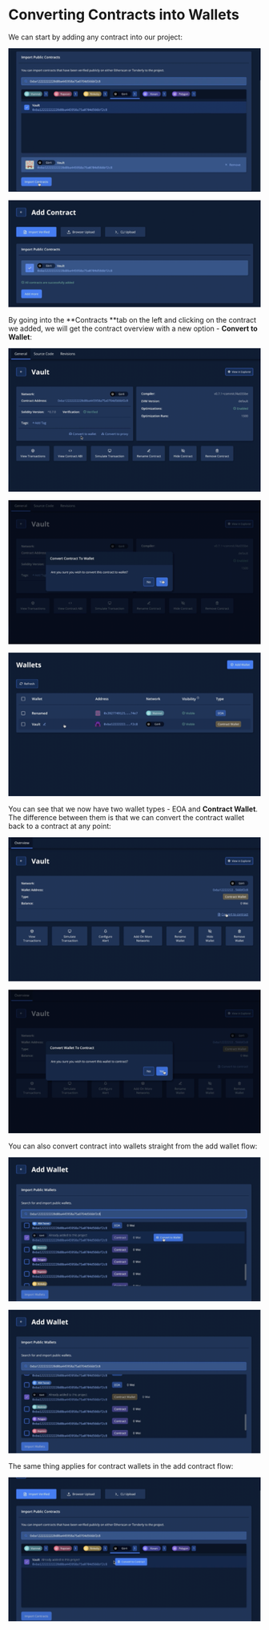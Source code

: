 # Converting Contracts into Wallets

We can start by adding any contract into our project:

![](<../../.gitbook/assets/Screenshot 2021-10-14 at 13.49.40.png>)

![](<../../.gitbook/assets/Screenshot 2021-10-14 at 13.50.09.png>)

By going into the **Contracts **tab on the left and clicking on the contract we added, we will get the contract overview with a new option - **Convert to Wallet**:

![](<../../.gitbook/assets/Screenshot 2021-10-14 at 13.51.26.png>)

![](<../../.gitbook/assets/Screenshot 2021-10-14 at 13.51.57.png>)

![](<../../.gitbook/assets/Screenshot 2021-10-14 at 13.52.24.png>)

You can see that we now have two wallet types - EOA and **Contract Wallet**. The difference between them is that we can convert the contract wallet back to a contract at any point:

![](<../../.gitbook/assets/Screenshot 2021-10-14 at 13.53.48.png>)

![](<../../.gitbook/assets/Screenshot 2021-10-14 at 13.54.06.png>)

You can also convert contract into wallets straight from the add wallet flow:

![](<../../.gitbook/assets/Screenshot 2021-10-14 at 13.55.09.png>)

![](<../../.gitbook/assets/Screenshot 2021-10-14 at 13.55.38.png>)

The same thing applies for contract wallets in the add contract flow:

![](<../../.gitbook/assets/image (89).png>)
